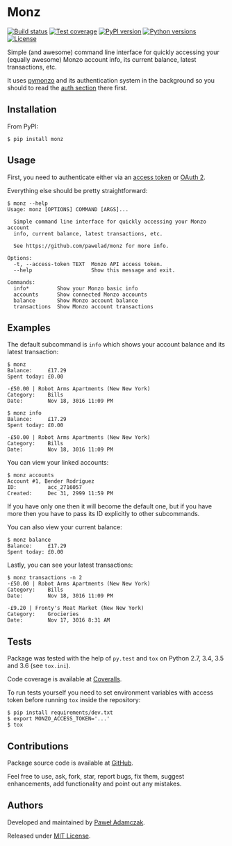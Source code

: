 # Monz
[![Build status](https://img.shields.io/travis/pawelad/monz.svg)][travis]
[![Test coverage](https://img.shields.io/coveralls/pawelad/monz.svg)][coveralls]
[![PyPI version](https://img.shields.io/pypi/v/monz.svg)][pypi]
[![Python versions](https://img.shields.io/pypi/pyversions/monz.svg)][pypi]
[![License](https://img.shields.io/github/license/pawelad/monz.svg)][license]

Simple (and awesome) command line interface for quickly accessing your
(equally awesome) Monzo account info, its current balance, latest transactions,
etc.

It uses [pymonzo][pymonzo] and its authentication system in the background so
you should to read the [auth section][pymonzo auth section] there first.

## Installation
From PyPI:
```
$ pip install monz
```

## Usage
First, you need to authenticate either via an
[access token][pymonzo access token] or [OAuth 2][pymonzo oauth2].

Everything else should be pretty straightforward:
```
$ monz --help 
Usage: monz [OPTIONS] COMMAND [ARGS]...

  Simple command line interface for quickly accessing your Monzo account
  info, current balance, latest transactions, etc.

  See https://github.com/pawelad/monz for more info.

Options:
  -t, --access-token TEXT  Monzo API access token.
  --help                   Show this message and exit.

Commands:
  info*         Show your Monzo basic info
  accounts      Show connected Monzo accounts
  balance       Show Monzo account balance
  transactions  Show Monzo account transactions
```

## Examples
The default subcommand is `info` which shows your account balance and its
latest transaction:
```
$ monz  
Balance:     £17.29
Spent today: £0.00

-£50.00 | Robot Arms Apartments (New New York)
Category:    Bills
Date:        Nov 18, 3016 11:09 PM

$ monz info  
Balance:     £17.29
Spent today: £0.00

-£50.00 | Robot Arms Apartments (New New York)
Category:    Bills
Date:        Nov 18, 3016 11:09 PM

```

You can view your linked accounts:
```
$ monz accounts    
Account #1, Bender Rodríguez
ID:          acc_2716057
Created:     Dec 31, 2999 11:59 PM
```

If you have only one then it will become the default one, but if you have more
then you have to pass its ID explicitly to other subcommands.

You can also view your current balance:
```
$ monz balance
Balance:     £17.29
Spent today: £0.00
```

Lastly, you can see your latest transactions:
```
$ monz transactions -n 2
-£50.00 | Robot Arms Apartments (New New York)
Category:    Bills
Date:        Nov 18, 3016 11:09 PM

-£9.20 | Fronty's Meat Market (New New York)
Category:    Grocieries
Date:        Nov 17, 3016 8:31 AM
```

## Tests
Package was tested with the help of `py.test` and `tox` on Python 2.7, 3.4, 3.5
and 3.6 (see `tox.ini`).

Code coverage is available at [Coveralls][coveralls].

To run tests yourself you need to set environment variables with access token
before running `tox` inside the repository:
```shell
$ pip install requirements/dev.txt
$ export MONZO_ACCESS_TOKEN='...'
$ tox
```

## Contributions
Package source code is available at [GitHub][github].

Feel free to use, ask, fork, star, report bugs, fix them, suggest enhancements,
add functionality and point out any mistakes.

## Authors
Developed and maintained by [Paweł Adamczak][pawelad].

Released under [MIT License][license].


[coveralls]: https://coveralls.io/github/pawelad/monz
[github add issue]: https://github.com/pawelad/monz/issues/new
[github]: https://github.com/pawelad/monz
[license]: https://github.com/pawelad/monz/blob/master/LICENSE
[monzo]: https://monzo.com/
[monzo api playground]: https://developers.getmondo.co.uk/api/playground
[pawelad]: https://github.com/pawelad
[pymonzo]: https://github.com/pawelad/pymonzo
[pymonzo access token]: https://github.com/pawelad/pymonzo#access-token
[pymonzo auth section]: https://github.com/pawelad/pymonzo#authentication
[pymonzo oauth2]: https://github.com/pawelad/pymonzo#oauth-2
[pypi]: https://pypi.python.org/pypi/monz
[travis]: https://travis-ci.org/pawelad/monz
